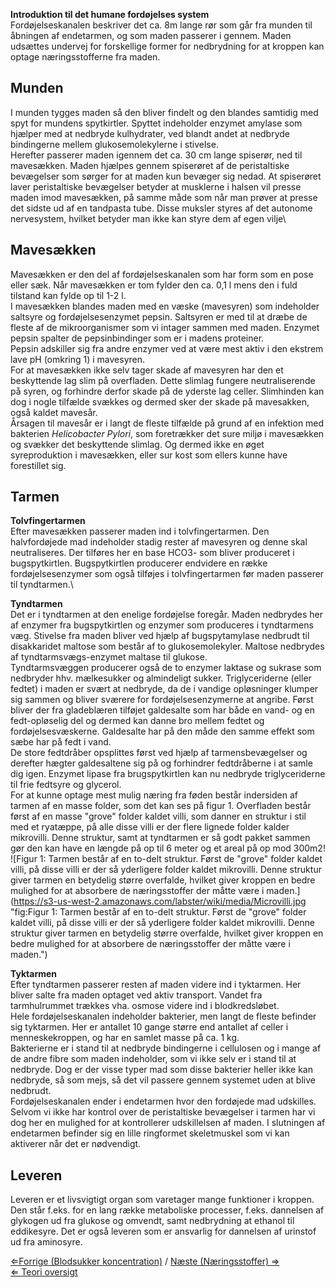 **Introduktion til det humane fordøjelses system**\
Fordøjelseskanalen beskriver det ca. 8m lange rør som går fra munden til
åbningen af endetarmen, og som maden passerer i gennem. Maden udsættes
undervej for forskellige former for nedbrydning for at kroppen kan
optage næringsstofferne fra maden.

Munden
------

I munden tygges maden så den bliver findelt og den blandes samtidig med
spyt for mundens spytkirtler. Spyttet indeholder enzymet amylase som
hjælper med at nedbryde kulhydrater, ved blandt andet at nedbryde
bindingerne mellem glukosemolekylerne i stivelse.\
 Herefter passerer maden igennem det ca. 30 cm lange spiserør, ned til
mavesækken. Maden hjælpes gennem spiserøret af de peristaltiske
bevægelser som sørger for at maden kun bevæger sig nedad. At spiserøret
laver peristaltiske bevægelser betyder at musklerne i halsen vil presse
maden imod mavesækken, på samme måde som når man prøver at presse det
sidste ud af en tandpasta tube. Disse muksler styres af det autonome
nervesystem, hvilket betyder man ikke kan styre dem af egen vilje\

Mavesækken
----------

Mavesækken er den del af fordøjelseskanalen som har form som en pose
eller sæk. Når mavesækken er tom fylder den ca. 0,1 l mens den i fuld
tilstand kan fylde op til 1-2 l.\
I mavesækken blandes maden med en væske (mavesyren) som indeholder
saltsyre og fordøjelsesenzymet pepsin. Saltsyren er med til at dræbe de
fleste af de mikroorganismer som vi intager sammen med maden. Enzymet
pepsin spalter de pepsinbindinger som er i madens proteiner.\
 Pepsin adskiller sig fra andre enzymer ved at være mest aktiv i den
ekstrem lave pH (omkring 1) i mavesyren.\
 For at mavesækken ikke selv tager skade af mavesyren har den et
beskyttende lag slim på overfladen. Dette slimlag fungere
neutraliserende på syren, og forhindre derfor skade på de yderste lag
celler. Slimhinden kan dog i nogle tilfælde svækkes og dermed sker der
skade på mavesakken, også kaldet mavesår.\
 Årsagen til mavesår er i langt de fleste tilfælde på grund af en
infektion med bakterien *Helicobacter Pylori*, som foretrækker det sure
miljø i mavesækken og svækker det beskyttende slimlag. Og dermed ikke en
øget syreproduktion i mavesækken, eller sur kost som ellers kunne have
forestillet sig.

Tarmen
------

**Tolvfingertarmen**\
Efter mavesækken passerer maden ind i tolvfingertarmen. Den
halvfordøjede mad indeholder stadig rester af mavesyren og denne skal
neutraliseres. Der tilføres her en base HCO3- som bliver produceret i
bugspytkirtlen. Bugspytkirtlen producerer endvidere en række
fordøjelsesenzymer som også tilføjes i tolvfingertarmen før maden
passerer til tyndtarmen.\

**Tyndtarmen**\
Det er i tyndtarmen at den enelige fordøjelse foregår. Maden nedbrydes
her af enzymer fra bugspytkirtlen og enzymer som produceres i
tyndtarmens væg. Stivelse fra maden bliver ved hjælp af bugspytamylase
nedbrudt til disakkaridet maltose som består af to glukosemolekyler.
Maltose nedbrydes af tyndtarmsvægs-enzymet maltase til glukose.\
 Tyndtarmsvæggen producerer også de to enzymer laktase og sukrase som
nedbryder hhv. mælkesukker og almindeligt sukker. Triglyceriderne (eller
fedtet) i maden er svært at nedbryde, da de i vandige opløsninger
klumper sig sammen og bliver sværere for fordøjelsesenzymerne at
angribe. Først bliver der fra gladeblæren tilføjet galdesalte som har
både en vand- og en fedt-opløselig del og dermed kan danne bro mellem
fedtet og fordøjelsesvæskerne. Galdesalte har på den måde den samme
effekt som sæbe har på fedt i vand.\
De store fedtdråber opsplittes først ved hjælp af tarmensbevægelser og
derefter hægter galdesaltene sig på og forhindrer fedtdråberne i at
samle dig igen. Enzymet lipase fra brugspytkirtlen kan nu nedbryde
triglyceriderne til frie fedtsyre og glycerol.\
 For at kunne optage mest mulig næring fra føden består indersiden af
tarmen af en masse folder, som det kan ses på figur 1. Overfladen består
først af en masse "grove" folder kaldet villi, som danner en struktur i
stil med et ryatæppe, på alle disse villi er der flere lignede folder
kalder mikrovilli. Denne struktur, samt at tyndtarmen er så godt pakket
sammen gør den kan have en længde på op til 6 meter og et areal på op
mod 300m2!\
 ![Figur 1: Tarmen består af en to-delt struktur. Først de "grove" folder kaldet villi, på disse villi er der så yderligere folder kaldet mikrovilli. Denne struktur giver tarmen en betydelig større overfalde, hvilket giver kroppen en bedre mulighed for at absorbere de næringsstoffer der måtte være i maden.](https://s3-us-west-2.amazonaws.com/labster/wiki/media/Microvilli.jpg "fig:Figur 1: Tarmen består af en to-delt struktur. Først de "grove" folder kaldet villi, på disse villi er der så yderligere folder kaldet mikrovilli. Denne struktur giver tarmen en betydelig større overfalde, hvilket giver kroppen en bedre mulighed for at absorbere de næringsstoffer der måtte være i maden.")

**Tyktarmen**\
Efter tyndtarmen passerer resten af maden videre ind i tyktarmen. Her
bliver salte fra maden optaget ved aktiv transport. Vandet fra
tarmhulrummet trækkes vha. osmose videre ind i blodkredsløbet.\
 Hele fordøjelseskanalen indeholder bakterier, men langt de fleste
befinder sig tyktarmen. Her er antallet 10 gange større end antallet af
celler i menneskekroppen, og har en samlet masse på ca. 1 kg.\
Bakterierne er i stand til at nedbryde bindingerne i cellulosen og i
mange af de andre fibre som maden indeholder, som vi ikke selv er i
stand til at nedbryde. Dog er der visse typer mad som disse bakterier
heller ikke kan nedbryde, så som mejs, så det vil passere gennem
systemet uden at blive nedbrudt.\
 Fordøjelseskanalen ender i endetarmen hvor den fordøjede mad udskilles.
Selvom vi ikke har kontrol over de peristaltiske bevægelser i tarmen har
vi dog her en mulighed for at kontrollerer udskillelsen af maden. I
slutningen af endetarmen befinder sig en lille ringformet skeletmuskel
som vi kan aktiverer når det er nødvendigt.

Leveren
-------

Leveren er et livsvigtigt organ som varetager mange funktioner i
kroppen. Den står f.eks. for en lang række metaboliske processer, f.eks.
dannelsen af glykogen ud fra glukose og omvendt, samt nedbrydning at
ethanol til eddikesyre. Det er også leveren som er ansvarlig for
dannelsen af urinstof ud fra aminosyre.

[⇐Forrige (Blodsukker
koncentration)](/wiki/Blodsukker_koncentration "wikilink") / [Næste
(Næringsstoffer) ⇒](/wiki/Næringsstoffer "wikilink")\
[⇐ Teori oversigt ](/wiki/Bio-Kemi "wikilink")

